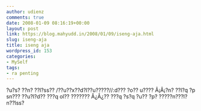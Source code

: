 ```yaml
---
author: udienz
comments: true
date: 2008-01-09 08:16:19+00:00
layout: post
link: https://blog.mahyudd.in/2008/01/09/iseng-aja.html
slug: iseng-aja
title: iseng aja
wordpress_id: 153
categories:
- MySelf
tags:
- ra penting
---
```


?u?s? ??n?
??l?ss??
/??u??x??d?l??u?????//:d??? ?o?? u????
Â¡Â¡?n? ??l?q ?p sn??? ??u?l?d?? ???q ol?? ???????
Â¿Â¿?? ???q ?s?q ?u?? ?p?
?????n???l?n??lss?
